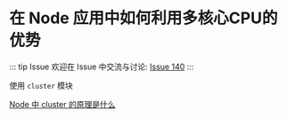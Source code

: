 # 在 Node 应用中如何利用多核心CPU的优势



::: tip Issue 
 欢迎在 Issue 中交流与讨论: [Issue 140](https://github.com/shfshanyue/Daily-Question/issues/140) 
:::

使用 `cluster` 模块

[Node 中 cluster 的原理是什么](https://github.com/shfshanyue/Daily-Question/issues/141)